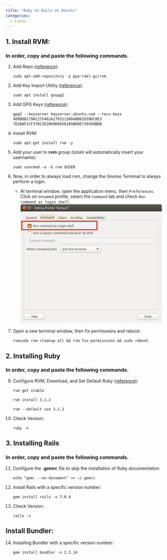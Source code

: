 ```yaml
---
title: "Ruby on Rails on Ubuntu"
categories:
  - Linux
---
```


## 1. Install RVM:
### In order, copy and paste the following commands.
1. Add Repo [(reference)](https://github.com/rvm/ubuntu_rvm/blob/531e67a9903a593d2c9c1f3cb9b6ee4ec332fad2/README.md):
   ```console
   sudo apt-add-repository -y ppa:rael-gc/rvm
   ```

2. Add Key Import Utility [(reference)](https://rvm.io/):
   ```console
   sudo apt install gnupg2
   ```

3. Add GPG Keys [(reference)](https://rvm.io/):
   ```console
   gpg2 --keyserver keyserver.ubuntu.com --recv-keys 409B6B1796C275462A1703113804BB82D39DC0E3 7D2BAF1CF37B13E2069D6956105BD0E739499BDB
   ```

4. Install RVM:
   ```console
   sudo apt-get install rvm -y
   ```

5. Add your user to **rvm** group (`$USER` will automatically insert your username):
   ```console
   sudo usermod -a -G rvm $USER
   ```    

6. Now, in order to always load rvm, change the Gnome Terminal to always perform a login.
    - At terminal window, open the application menu, then `Preferences`. Click on `Unnamed` profile, select the `Command` tab and check `Run command as login shell`.
    ![Terminal Screenshot](/assets/images/TERMINAL.png)

7. Open a new terminal window, then fix permissions and reboot:
   ```console
   rvmsudo rvm cleanup all && rvm fix-permissions && sudo reboot
   ```

## 2. Installing Ruby
### In order, copy and paste the following commands.

9. Configure RVM, Download, and Set Default Ruby [(reference)](https://www.railstutorial.org/book):
   ```console
   rvm get stable
   ```

   ```console
   rvm install 3.1.2
   ```

   ```console
   rvm --default use 3.1.2
   ```

10. Check Version:
    ```console
    ruby -v
    ```

## 3. Installing Rails
### In order, copy and paste the following commands.

11. Configure the __.gemrc__ file to skip the installation of Ruby documentation
    ```console
    echo "gem: --no-document" >> ~/.gemrc
    ```

12. Install Rails with a specific version number:
    ```console
    gem install rails -v 7.0.4
    ```

13. Check Version:
    ```console
    rails -v
    ```

## Install Bundler:

14. Installing Bundler with a specific version number:

    ```console
    gem install bundler -v 2.3.14
    ```
